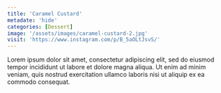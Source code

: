 ```yaml
---
title: 'Caramel Custard'
metadate: 'hide'
categories: [Dessert]
image: '/assets/images/caramel-custard-2.jpg'
visit: 'https://www.instagram.com/p/B_5aOLtJsvS/'
---
```


Lorem ipsum dolor sit amet, consectetur adipiscing elit, sed do eiusmod tempor incididunt ut labore et dolore magna aliqua. Ut enim ad minim veniam, quis nostrud exercitation ullamco laboris nisi ut aliquip ex ea commodo consequat.
